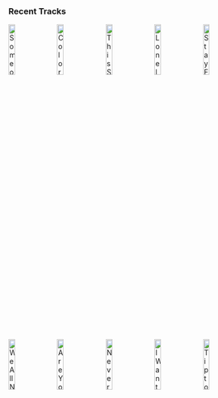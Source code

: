 ### Recent Tracks
[<img src='https://lastfm.freetls.fastly.net/i/u/300x300/98bd2468c584f52e2a5055b6d1a9facf.png' width='16%' height='16%' alt='Someone To You'>](https://www.last.fm/music/banners/_/someone%2bto%2byou)&nbsp;&nbsp;&nbsp;&nbsp;[<img src='https://lastfm.freetls.fastly.net/i/u/300x300/7eb8614e4d8794fdba7b26d342289922.png' width='16%' height='16%' alt='Colors'>](https://www.last.fm/music/the%2bknocks/_/colors)&nbsp;&nbsp;&nbsp;&nbsp;[<img src='https://lastfm.freetls.fastly.net/i/u/300x300/b38bb963c67808d3ae544e9aed48ec64.png' width='16%' height='16%' alt='This Side of Paradise'>](https://www.last.fm/music/jr%2bjr/_/this%2bside%2bof%2bparadise)&nbsp;&nbsp;&nbsp;&nbsp;[<img src='https://lastfm.freetls.fastly.net/i/u/300x300/6d287795902513f4b856bc72933fe5cd.png' width='16%' height='16%' alt='Lonely (with Jonas Brothers)'>](https://www.last.fm/music/diplo/_/lonely%2b%2528with%2bjonas%2bbrothers%2529)&nbsp;&nbsp;&nbsp;&nbsp;[<img src='https://lastfm.freetls.fastly.net/i/u/300x300/b435afad48b598b02c7cca99d808c6ac.png' width='16%' height='16%' alt='Stay Forever (feat. STRFKR)'>](https://www.last.fm/music/whethan/_/stay%2bforever%2b%2528feat.%2bstrfkr%2529)&nbsp;&nbsp;&nbsp;&nbsp;<br>[<img src='https://lastfm.freetls.fastly.net/i/u/300x300/8cf780b18079bd2ca86fb0441698ba03.png' width='16%' height='16%' alt='We All Need Someone'>](https://www.last.fm/music/the%2bstrumbellas/_/we%2ball%2bneed%2bsomeone)&nbsp;&nbsp;&nbsp;&nbsp;[<img src='https://lastfm.freetls.fastly.net/i/u/300x300/551fd899ce383b4b3b41ab5552f21e98.png' width='16%' height='16%' alt='Are You Bored Yet? (feat. Clairo)'>](https://www.last.fm/music/wallows/_/are%2byou%2bbored%2byet%253f%2b%2528feat.%2bclairo%2529)&nbsp;&nbsp;&nbsp;&nbsp;[<img src='https://lastfm.freetls.fastly.net/i/u/300x300/f4011770582295fbb2ef56596158e6ed.png' width='16%' height='16%' alt='Never Say Die'>](https://www.last.fm/music/chvrches/_/never%2bsay%2bdie)&nbsp;&nbsp;&nbsp;&nbsp;[<img src='https://lastfm.freetls.fastly.net/i/u/300x300/bf9599eb57a048bd8657336623e8b658.png' width='16%' height='16%' alt='I Want You Back'>](https://www.last.fm/music/the%2bjackson%2b5/_/i%2bwant%2byou%2bback)&nbsp;&nbsp;&nbsp;&nbsp;[<img src='https://lastfm.freetls.fastly.net/i/u/300x300/ecae82853b784726c7e2c4e2ba55a4fd.png' width='16%' height='16%' alt='Tiptoe'>](https://www.last.fm/music/imagine%2bdragons/_/tiptoe)&nbsp;&nbsp;&nbsp;&nbsp;<br>